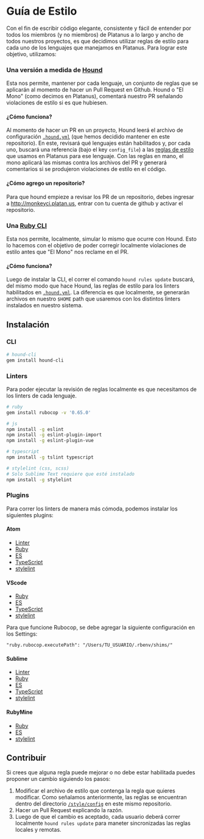 # Guía de Estilo

Con el fin de escribir código elegante, consistente y fácil de entender por todos los miembros (y no miembros) de Platanus a lo largo y ancho de todos nuestros proyectos, es que decidimos utilizar reglas de estilo para cada uno de los lenguajes que manejamos en Platanus. Para lograr este objetivo, utilizamos:

### Una versión a medida de [Hound](https://github.com/platanus/hound)

Esta nos permite, mantener por cada lenguaje, un conjunto de reglas que se aplicarán al momento de hacer un Pull Request en Github. Hound o "El Mono" (como decimos en Platanus), comentará nuestro PR señalando violaciones de estilo si es que hubiesen.

#### ¿Cómo funciona?

Al momento de hacer un PR en un proyecto, Hound leerá el archivo de configuración [`.hound.yml`](https://github.com/platanus/la-guia/blob/master/.hound.yml) (que hemos decidido mantener en este repositorio). En este, revisará qué lenguajes están habilitados y, por cada uno, buscará una referencia (bajo el key `config_file`) a las [reglas de estilo](https://github.com/platanus/la-guia/tree/master/style/config) que usamos en Platanus para ese lenguaje. Con las reglas en mano, el mono aplicará las mismas contra los archivos del PR y generará comentarios si se produjeron violaciones de estilo en el código.

#### ¿Cómo agrego un repositorio?

Para que hound empieze a revisar los PR de un repositorio, debes ingresar a http://monkeyci.platan.us,
entrar con tu cuenta de github y activar el repositorio.

### Una [Ruby CLI](https://github.com/platanus/hound-cli)

Esta nos permite, localmente, simular lo mismo que ocurre con Hound. Esto lo hacemos con el objetivo de poder corregir localmente violaciones de estilo antes que "El Mono" nos reclame en el PR.

#### ¿Cómo funciona?

Luego de instalar la CLI, el correr el comando `hound rules update` buscará, del mismo modo que hace Hound, las reglas de estilo para los linters habilitados en [`.hound.yml`](https://github.com/platanus/la-guia/blob/master/.hound.yml). La diferencia es que localmente, se generarán archivos en nuestro `$HOME` path que usaremos con los distintos linters instalados en nuestro sistema.

## Instalación

### CLI

```sh
# hound-cli
gem install hound-cli
```

### Linters

Para poder ejecutar la revisión de reglas localmente es que necesitamos de los linters de cada lenguaje.

```sh
# ruby
gem install rubocop -v '0.65.0'

# js
npm install -g eslint
npm install -g eslint-plugin-import
npm install -g eslint-plugin-vue

# typescript
npm install -g tslint typescript

# stylelint (css, scss)
# Solo Sublime Text requiere que esté instalado
npm install -g stylelint
```

### Plugins

Para correr los linters de manera más cómoda, podemos instalar los siguientes plugins:

#### Atom

* [Linter](https://atom.io/packages/linter)
* [Ruby](https://atom.io/packages/linter-rubocop)
* [ES](https://atom.io/packages/linter-eslint)
* [TypeScript](https://atom.io/packages/linter-tslint)
* [stylelint](https://atom.io/packages/linter-stylelint)

#### VScode

* [Ruby](https://github.com/misogi/vscode-ruby-rubocop)
* [ES](https://marketplace.visualstudio.com/items?itemName=dbaeumer.vscode-eslint)
* [TypeScript](https://marketplace.visualstudio.com/items?itemName=eg2.tslint)
* [stylelint](https://marketplace.visualstudio.com/items?itemName=shinnn.stylelint)

Para que funcione Rubocop, se debe agregar la siguiente configuración en los Settings:

```
"ruby.rubocop.executePath": "/Users/TU_USUARIO/.rbenv/shims/"
```

#### Sublime

* [Linter](https://github.com/SublimeLinter/SublimeLinter3)
* [Ruby](https://github.com/SublimeLinter/SublimeLinter-rubocop)
* [ES](https://github.com/roadhump/SublimeLinter-eslint)
* [TypeScript](https://github.com/lavrton/SublimeLinter-contrib-tslint)
* [stylelint](https://github.com/kungfusheep/SublimeLinter-contrib-stylelint)

#### RubyMine

* [Ruby](https://plugins.jetbrains.com/plugin/7604?pr=)
* [ES](https://plugins.jetbrains.com/plugin/7494?pr=)
* [stylelint](https://www.jetbrains.com/help/ruby/2017.1/using-stylelint-code-quality-tool.html)

## Contribuir

Si crees que alguna regla puede mejorar o no debe estar habilitada puedes proponer un cambio siguiendo los pasos:

1. Modificar el archivo de estilo que contenga la regla que quieres modificar. Como señalamos anteriormente, las reglas se encuentran dentro del directorio [`/style/config`](https://github.com/platanus/la-guia/tree/master/style/config) en este mismo repositorio.
2. Hacer un Pull Request explicando la razón.
3. Luego de que el cambio es aceptado, cada usuario deberá correr localmente `hound rules update` para maneter sincronizadas las reglas locales y remotas.
